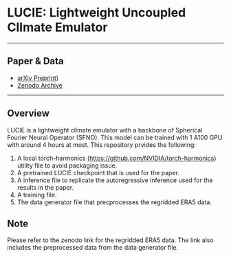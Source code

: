 # LUCIE: Lightweight Uncoupled ClImate Emulator


---

## Paper & Data

- [arXiv Preprint](https://arxiv.org/abs/2405.16297))
- [Zenodo Archive](https://zenodo.org/records/15164648)

---

## Overview

LUCIE is a lightweight climate emulator with a backbone of Spherical Fourier Neural Operator (SFNO). This model can be trained with 1 A100 GPU with around 4 hours at most.
This repository prvides the following:
1. A local torch-harmonics (https://github.com/NVIDIA/torch-harmonics) utility file to avoid packaging issue.
2. A pretrained LUCIE checkpoint that is used for the paper.
3. A inference file to replicate the autoregressive inference used for the results in the paper.
4. A training file.
5. The data generator file that precprocesses the regridded ERA5 data.

## Note
Please refer to the zenodo link for the regridded ERA5 data. The link also includes the preprocessed data from the data generator file.
